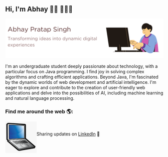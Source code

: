 <!DOCTYPE html>
<html lang="en">
<head>
    <meta charset="UTF-8">
    <meta name="viewport" content="width=device-width, initial-scale=1.0">
   
</head>


<body> 
    <h2>Hi, I'm Abhay 👋🏾 👩🏾‍💻</h1>
     <img src="https://raw.githubusercontent.com/abhaypratap1968/abhaypratap1968/master/1.png" alt="banner of abhay">
    
 <p>
    I'm an undergraduate student deeply passionate about technology, with a particular focus on Java programming. I find
    joy in solving complex algorithms and crafting efficient applications. Beyond Java, I'm fascinated by the dynamic
    worlds of web development and artificial intelligence. I'm eager to explore and contribute to the creation of
    user-friendly web applications and delve into the possibilities of AI, including machine learning and natural
    language processing. </p>
   
   
   <p>
    <h3>Find me around the web 🌎:</h3>
      <img align="left" width="100" height="100" src="laptop.png" alt="Abhay's laptop"> <br>
    
 Sharing updates on <a href="www.linkedin.com/in/abhay-pratap-singh-195512269">LinkedIn</a> 💼
    </p>
</body>

</html>
